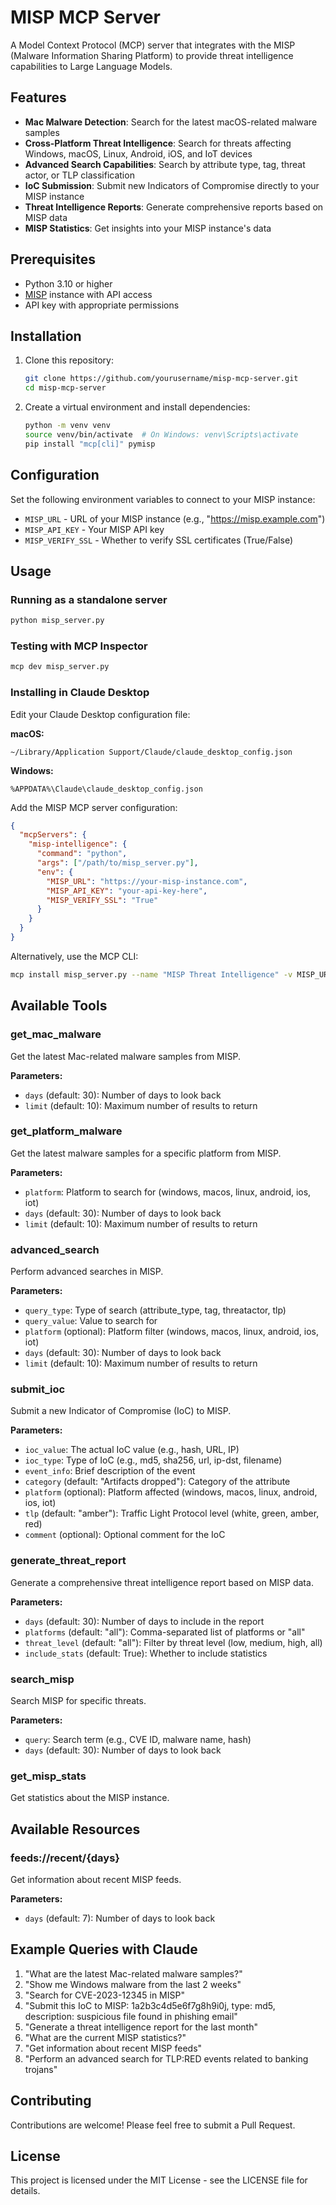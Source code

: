 # MISP MCP Server

A Model Context Protocol (MCP) server that integrates with the MISP (Malware Information Sharing Platform) to provide threat intelligence capabilities to Large Language Models.

## Features

- **Mac Malware Detection**: Search for the latest macOS-related malware samples
- **Cross-Platform Threat Intelligence**: Search for threats affecting Windows, macOS, Linux, Android, iOS, and IoT devices
- **Advanced Search Capabilities**: Search by attribute type, tag, threat actor, or TLP classification
- **IoC Submission**: Submit new Indicators of Compromise directly to your MISP instance
- **Threat Intelligence Reports**: Generate comprehensive reports based on MISP data
- **MISP Statistics**: Get insights into your MISP instance's data

## Prerequisites

- Python 3.10 or higher
- [MISP](https://github.com/MISP/MISP) instance with API access
- API key with appropriate permissions

## Installation

1. Clone this repository:
   ```bash
   git clone https://github.com/yourusername/misp-mcp-server.git
   cd misp-mcp-server
   ```

2. Create a virtual environment and install dependencies:
   ```bash
   python -m venv venv
   source venv/bin/activate  # On Windows: venv\Scripts\activate
   pip install "mcp[cli]" pymisp
   ```

## Configuration

Set the following environment variables to connect to your MISP instance:

- `MISP_URL` - URL of your MISP instance (e.g., "https://misp.example.com")
- `MISP_API_KEY` - Your MISP API key
- `MISP_VERIFY_SSL` - Whether to verify SSL certificates (True/False)

## Usage

### Running as a standalone server

```bash
python misp_server.py
```

### Testing with MCP Inspector

```bash
mcp dev misp_server.py
```

### Installing in Claude Desktop

Edit your Claude Desktop configuration file:

**macOS:**
```
~/Library/Application Support/Claude/claude_desktop_config.json
```

**Windows:**
```
%APPDATA%\Claude\claude_desktop_config.json
```

Add the MISP MCP server configuration:

```json
{
  "mcpServers": {
    "misp-intelligence": {
      "command": "python",
      "args": ["/path/to/misp_server.py"],
      "env": {
        "MISP_URL": "https://your-misp-instance.com",
        "MISP_API_KEY": "your-api-key-here",
        "MISP_VERIFY_SSL": "True"
      }
    }
  }
}
```

Alternatively, use the MCP CLI:

```bash
mcp install misp_server.py --name "MISP Threat Intelligence" -v MISP_URL=https://your-misp-instance.com -v MISP_API_KEY=your-api-key
```

## Available Tools

### get_mac_malware
Get the latest Mac-related malware samples from MISP.

**Parameters:**
- `days` (default: 30): Number of days to look back
- `limit` (default: 10): Maximum number of results to return

### get_platform_malware
Get the latest malware samples for a specific platform from MISP.

**Parameters:**
- `platform`: Platform to search for (windows, macos, linux, android, ios, iot)
- `days` (default: 30): Number of days to look back
- `limit` (default: 10): Maximum number of results to return

### advanced_search
Perform advanced searches in MISP.

**Parameters:**
- `query_type`: Type of search (attribute_type, tag, threatactor, tlp)
- `query_value`: Value to search for
- `platform` (optional): Platform filter (windows, macos, linux, android, ios, iot)
- `days` (default: 30): Number of days to look back
- `limit` (default: 10): Maximum number of results to return

### submit_ioc
Submit a new Indicator of Compromise (IoC) to MISP.

**Parameters:**
- `ioc_value`: The actual IoC value (e.g., hash, URL, IP)
- `ioc_type`: Type of IoC (e.g., md5, sha256, url, ip-dst, filename)
- `event_info`: Brief description of the event
- `category` (default: "Artifacts dropped"): Category of the attribute
- `platform` (optional): Platform affected (windows, macos, linux, android, ios, iot)
- `tlp` (default: "amber"): Traffic Light Protocol level (white, green, amber, red)
- `comment` (optional): Optional comment for the IoC

### generate_threat_report
Generate a comprehensive threat intelligence report based on MISP data.

**Parameters:**
- `days` (default: 30): Number of days to include in the report
- `platforms` (default: "all"): Comma-separated list of platforms or "all"
- `threat_level` (default: "all"): Filter by threat level (low, medium, high, all)
- `include_stats` (default: True): Whether to include statistics

### search_misp
Search MISP for specific threats.

**Parameters:**
- `query`: Search term (e.g., CVE ID, malware name, hash)
- `days` (default: 30): Number of days to look back

### get_misp_stats
Get statistics about the MISP instance.

## Available Resources

### feeds://recent/{days}
Get information about recent MISP feeds.

**Parameters:**
- `days` (default: 7): Number of days to look back

## Example Queries with Claude

1. "What are the latest Mac-related malware samples?"
2. "Show me Windows malware from the last 2 weeks"
3. "Search for CVE-2023-12345 in MISP"
4. "Submit this IoC to MISP: 1a2b3c4d5e6f7g8h9i0j, type: md5, description: suspicious file found in phishing email"
5. "Generate a threat intelligence report for the last month"
6. "What are the current MISP statistics?"
7. "Get information about recent MISP feeds"
8. "Perform an advanced search for TLP:RED events related to banking trojans"

## Contributing

Contributions are welcome! Please feel free to submit a Pull Request.

## License

This project is licensed under the MIT License - see the LICENSE file for details.


